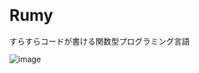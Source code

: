 # Rumy
すらすらコードが書ける関数型プログラミング言語 

![image](https://github.com/user-attachments/assets/3566cef4-fb7a-43e5-8991-ecb7f60eaef4)
